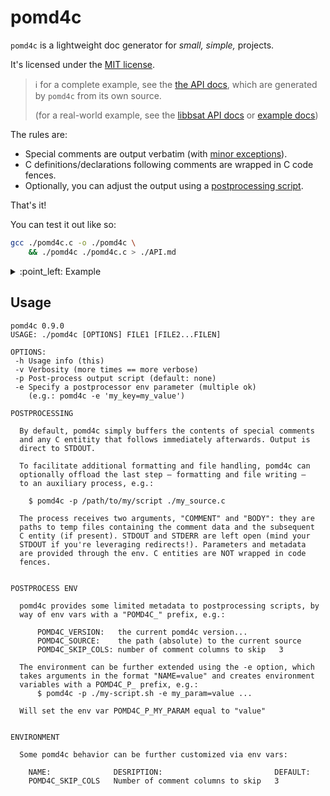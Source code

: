 # pomd4c

`pomd4c` is a lightweight doc generator for _small, simple,_ projects.

It's licensed under the [MIT license](./COPYING).

> :information_source: for a complete example, see the  [the API docs](./API.md), which are
> generated by `pomd4c` from its own source.
>
> (for a real-world example, see the [libbsat API docs](https://github.com/andrew-canaday/libbsat/blob/main/API.md) or
> [example docs](https://github.com/andrew-canaday/libbsat/blob/main/example/README.md))


The rules are:
 - Special comments are output verbatim (with [minor exceptions](./API.md#this-is-how-it-works)).
 - C definitions/declarations following comments are wrapped in C code fences.
 - Optionally, you can adjust the output using a [postprocessing script](./examples/postproc/).

That's it!

You can test it out like so:

```bash
gcc ./pomd4c.c -o ./pomd4c \
    && ./pomd4c ./pomd4c.c > ./API.md
```

<details><summary>:point_left: Example</summary>

### input.c

```C
/** #### Doc Comment Header!
 *
 * Doc comments start with `'/'`, `'*'`, `'*'`.
 *
 * Anything inside is emitted verbatim.
 * For example, here's a list:
 *
 *  - regular ol'
 *  - markdown list
 *
 * > :warning: **NOTE**: _This message is important!_
 *
 * ----
 *
 * You get the idea.
 *
 * Anything that _immediately follows_ a doc comment is
 * wrapped in C code fences, like so:
 */
int my_func(uint32_t flags, const char* msg);

```

### output.md

#### Doc Comment Header!

Doc comments start with `'/'`, `'*'`, `'*'`.

Anything inside is emitted verbatim.
For example, here's a list:

 - regular ol'
 - markdown list

> :warning: **NOTE**: _This message is important!_

----

You get the idea.

Anything that _immediately follows_ a doc comment is
wrapped in C code fences, like so:

```C
int my_func(uint32_t flags, const char* msg);
```


</details>

## Usage

```
pomd4c 0.9.0
USAGE: ./pomd4c [OPTIONS] FILE1 [FILE2...FILEN]

OPTIONS:
 -h	Usage info (this)
 -v	Verbosity (more times == more verbose)
 -p	Post-process output script (default: none)
 -e	Specify a postprocessor env parameter (multiple ok)
   	(e.g.: pomd4c -e 'my_key=my_value')

POSTPROCESSING

  By default, pomd4c simply buffers the contents of special comments
  and any C entitity that follows immediately afterwards. Output is
  direct to STDOUT.

  To facilitate additional formatting and file handling, pomd4c can
  optionally offload the last step — formatting and file writing —
  to an auxiliary process, e.g.:

    $ pomd4c -p /path/to/my/script ./my_source.c

  The process receives two arguments, "COMMENT" and "BODY": they are
  paths to temp files containing the comment data and the subsequent
  C entity (if present). STDOUT and STDERR are left open (mind your
  STDOUT if you're leveraging redirects!). Parameters and metadata
  are provided through the env. C entities are NOT wrapped in code
  fences.


POSTPROCESS ENV

  pomd4c provides some limited metadata to postprocessing scripts, by
  way of env vars with a "POMD4C_" prefix, e.g.:

      POMD4C_VERSION:   the current pomd4c version...
      POMD4C_SOURCE:    the path (absolute) to the current source
      POMD4C_SKIP_COLS: number of comment columns to skip   3

  The environment can be further extended using the -e option, which
  takes arguments in the format "NAME=value" and creates environment
  variables with a POMD4C_P_ prefix, e.g.:
      $ pomd4c -p ./my-script.sh -e my_param=value ...

  Will set the env var POMD4C_P_MY_PARAM equal to "value"


ENVIRONMENT

  Some pomd4c behavior can be further customized via env vars:

    NAME:              DESRIPTION:                         DEFAULT:
    POMD4C_SKIP_COLS   Number of comment columns to skip   3
```

